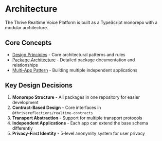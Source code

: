 # Architecture

The Thrive Realtime Voice Platform is built as a TypeScript monorepo with a modular architecture.

## Core Concepts

- [Design Principles](./design-principles.md) - Core architectural patterns and rules
- [Package Architecture](./packages.md) - Detailed package documentation and relationships
- [Multi-App Pattern](./multi-app-pattern.md) - Building multiple independent applications

## Key Design Decisions

1. **Monorepo Structure** - All packages in one repository for easier development
2. **Contract-Based Design** - Core interfaces in `@thrivereflections/realtime-contracts`
3. **Transport Abstraction** - Support for multiple transport protocols
4. **Independent Applications** - Each app can extend the base schema differently
5. **Privacy-First Identity** - 5-level anonymity system for user privacy
